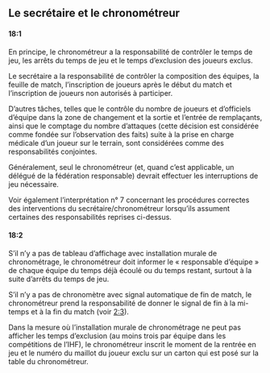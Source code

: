 ## Le secrétaire et le chronométreur

#### 18:1
En principe, le chronométreur a la responsabilité de contrôler le temps de jeu, les arrêts du temps de jeu et le temps
d’exclusion des joueurs exclus.

Le secrétaire a la responsabilité de contrôler la composition des équipes, la feuille de match, l’inscription de joueurs
après le début du match et l’inscription de joueurs non autorisés à participer.

D’autres tâches, telles que le contrôle du nombre de joueurs et d’officiels d’équipe dans la zone de changement et la
sortie et l’entrée de remplaçants, ainsi que le comptage du nombre d’attaques (cette décision est considérée comme
fondée sur l’observation des faits) suite à la prise en charge médicale d’un joueur sur le terrain, sont considérées
comme des responsabilités conjointes.

Généralement, seul le chronométreur (et, quand c’est applicable, un délégué de la fédération responsable) devrait
effectuer les interruptions de jeu nécessaire.

Voir également l’interprétation n° 7 concernant les procédures correctes des interventions du secrétaire/chronométreur
lorsqu’ils assument certaines des responsabilités reprises ci-dessus.

#### 18:2
S’il n’y a pas de tableau d’affichage avec installation murale de chronométrage, le chronométreur doit informer le
« responsable d’équipe » de chaque équipe du temps déjà écoulé ou du temps restant, surtout à la suite d’arrêts du temps
de jeu.

S’il n’y a pas de chronomètre avec signal automatique de fin de match, le chronométreur prend la responsabilité de
donner le signal de fin à la mi-temps et à la fin du match (voir [2:3](#2:3)).

Dans la mesure où l’installation murale de chronométrage ne peut pas afficher les temps d’exclusion (au moins trois par
équipe dans les compétitions de l’IHF), le chronométreur inscrit le moment de la rentrée en jeu et le numéro du maillot
du joueur exclu sur un carton qui est posé sur la table du chronométreur.

